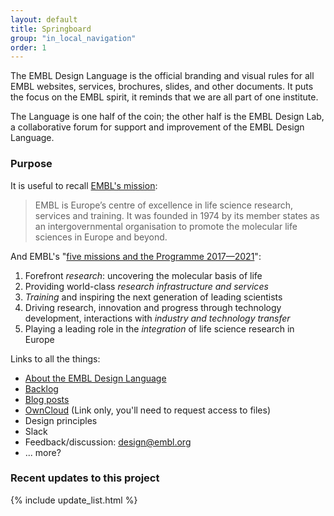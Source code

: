 ```yaml
---
layout: default
title: Springboard
group: "in_local_navigation"
order: 1
---
```


The EMBL Design Language is the official branding and visual rules for all EMBL websites, services, brochures, slides, and other documents. It puts the focus on the EMBL spirit, it reminds that we are all part of one institute. 

The Language is one half of the coin; the other half is the EMBL Design Lab, a collaborative forum for support and improvement of the EMBL Design Language. 

### Purpose
It is useful to recall [EMBL's mission](https://www.embl.de/aboutus/communication_outreach/publications/programme/programme17-21_executive-summary.pdf):

> EMBL is Europe’s centre of excellence in life science research, services and training. It was founded in 1974 by its member states as an intergovernmental organisation to promote the molecular life sciences in Europe and beyond.

And EMBL's "[five missions and the Programme 2017—2021](https://www.embl.de/aboutus/communication_outreach/publications/programme/programme17-21_executive-summary.pdf)":
1. Forefront *research*: uncovering the molecular basis of life
1. Providing world-class *research infrastructure and services*
1. *Training* and inspiring the next generation of leading scientists
1. Driving research, innovation and progress through technology development, interactions with *industry and technology transfer*
1. Playing a leading role in the *integration* of life science research in Europe

Links to all the things:
- [About the EMBL Design Language](https://github.com/EMBL-Design-Language/About#about)
- [Backlog](https://github.com/orgs/EMBL-Design-Language/projects)
- [Blog posts](https://blogs.embl.org/communications/)
- [OwnCloud](https://oc.embl.de) (Link only, you'll need to request access to files)
- Design principles
- Slack
- Feedback/discussion: design@embl.org
- ... more?


<h3>Recent updates to this project</h3>
{% include update_list.html %}
